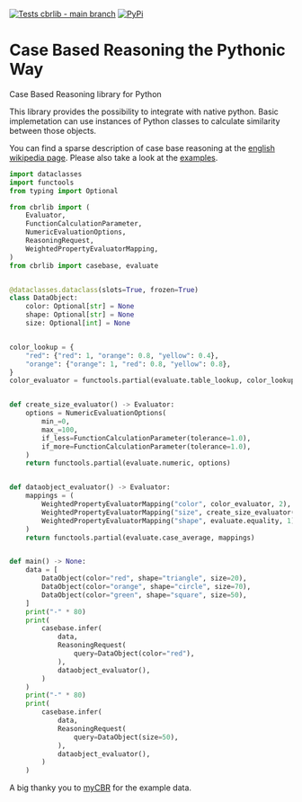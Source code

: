 [![Tests cbrlib - main branch](https://github.com/cdein/cbrlib/actions/workflows/library-test-main.yml/badge.svg)](https://github.com/cdein/cbrlib/actions/workflows/library-test-main.yml)
[![PyPi](https://img.shields.io/pypi/v/cbrlib)](https://pypi.org/project/cbrlib/)
# Case Based Reasoning the Pythonic Way

Case Based Reasoning library for Python

This library provides the possibility to integrate with native python. Basic implemetation can use instances of Python classes to calculate similarity between those objects.

You can find a sparse description of case base reasoning at the [english wikipedia page](https://en.wikipedia.org/wiki/Case-based_reasoning). Please also take a look at the [examples](https://github.com/cdein/cbrlib/tree/main/examples).

```python
import dataclasses
import functools
from typing import Optional

from cbrlib import (
    Evaluator,
    FunctionCalculationParameter,
    NumericEvaluationOptions,
    ReasoningRequest,
    WeightedPropertyEvaluatorMapping,
)
from cbrlib import casebase, evaluate


@dataclasses.dataclass(slots=True, frozen=True)
class DataObject:
    color: Optional[str] = None
    shape: Optional[str] = None
    size: Optional[int] = None


color_lookup = {
    "red": {"red": 1, "orange": 0.8, "yellow": 0.4},
    "orange": {"orange": 1, "red": 0.8, "yellow": 0.8},
}
color_evaluator = functools.partial(evaluate.table_lookup, color_lookup)


def create_size_evaluator() -> Evaluator:
    options = NumericEvaluationOptions(
        min_=0,
        max_=100,
        if_less=FunctionCalculationParameter(tolerance=1.0),
        if_more=FunctionCalculationParameter(tolerance=1.0),
    )
    return functools.partial(evaluate.numeric, options)


def dataobject_evaluator() -> Evaluator:
    mappings = (
        WeightedPropertyEvaluatorMapping("color", color_evaluator, 2),
        WeightedPropertyEvaluatorMapping("size", create_size_evaluator(), 1),
        WeightedPropertyEvaluatorMapping("shape", evaluate.equality, 1),
    )
    return functools.partial(evaluate.case_average, mappings)


def main() -> None:
    data = [
        DataObject(color="red", shape="triangle", size=20),
        DataObject(color="orange", shape="circle", size=70),
        DataObject(color="green", shape="square", size=50),
    ]
    print("-" * 80)
    print(
        casebase.infer(
            data,
            ReasoningRequest(
                query=DataObject(color="red"),
            ),
            dataobject_evaluator(),
        )
    )
    print("-" * 80)
    print(
        casebase.infer(
            data,
            ReasoningRequest(
                query=DataObject(size=50),
            ),
            dataobject_evaluator(),
        )
    )
```

A big thanky you to [myCBR](http://www.mycbr-project.org/) for the example data.
